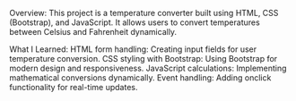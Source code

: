 Overview:
This project is a temperature converter built using HTML, CSS (Bootstrap), and JavaScript. It allows users to convert temperatures between Celsius and Fahrenheit dynamically.

What I Learned:
HTML form handling: Creating input fields for user temperature conversion.
CSS styling with Bootstrap: Using Bootstrap for modern design and responsiveness.
JavaScript calculations: Implementing mathematical conversions dynamically.
Event handling: Adding onclick functionality for real-time updates.
